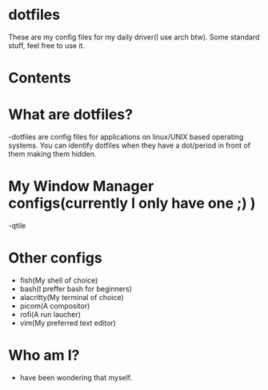 # dotfiles
These are my config files for my daily driver(I use arch btw). Some standard stuff, feel free to use it.

# Contents

# What are dotfiles?
-dotfiles are config files for applications on linux/UNIX based operating systems. You can identify dotfiles when they have a dot/period in front of them making them hidden.

# My Window Manager configs(currently I only have one ;) )
-qtile

# Other configs
- fish(My shell of choice)
- bash(I preffer bash for beginners)
- alacritty(My terminal of choice)
- picom(A compositor)
- rofi(A run laucher)
- vim(My preferred text editor)

# Who am I?
-  have been wondering that myself.

